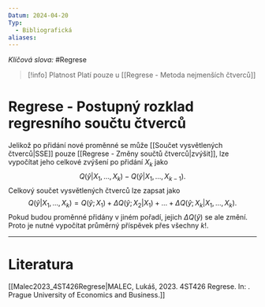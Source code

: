 ```yaml
---
Datum: 2024-04-20
Typ:
  - Bibliografická
aliases:
---
```

*Klíčová slova:* #Regrese 

> [!info] Platnost
> Platí pouze u [[Regrese - Metoda nejmenších čtverců]]
# Regrese - Postupný rozklad regresního součtu čtverců
Jelikož po přidání nové proměnné se může [[Součet vysvětlených čtverců|SSE]] pouze [[Regrese - Změny součtů čtverců|zvýšit]], lze vypočítat jeho celkové zvýšení po přidání $X_k$ jako
$$
Q(\hat y | X_1, \dots, X_k) - Q(\hat y | X_1, \dots, X_{k-1}).
$$
Celkový součet vysvětlených čtverců lze zapsat jako
$$
Q(\hat y | X_1, \dots, X_k) = Q(\hat y; X_1) +
\Delta Q(\hat y;X_2 | X_1) + \dots +
\Delta Q(\hat y;X_k | X_1, \dots, X_k).
$$
Pokud budou proměnné přidány v jiném pořadí, jejich $\Delta Q(\hat y)$ se ale změní. Proto je nutné vypočítat průměrný příspěvek přes všechny $k!$.
- - -
# Literatura
[[Malec2023_4ST426Regrese|MALEC, Lukáš, 2023. 4ST426 Regrese. In: . Prague University of Economics and Business.]]